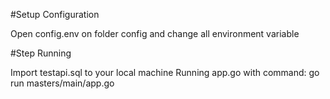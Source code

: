 #Setup Configuration

Open config.env on folder config and change all environment variable

#Step Running

Import testapi.sql to your local machine
Running app.go with command: go run masters/main/app.go